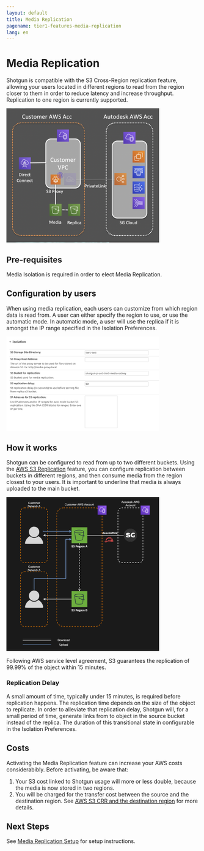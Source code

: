 ```yaml
---
layout: default
title: Media Replication
pagename: tier1-features-media-replication
lang: en
---
```


# Media Replication

Shotgun is compatible with the S3 Cross-Region replication feature, allowing your users located in different regions to read from the region closer to them in order to reduce latency and increase throughput. Replication to one region is currently supported.

<img alt="media-replication-overview" src="../images/media-replication-overview.png" width="400">

## Pre-requisites
Media Isolation is required in order to elect Media Replication.

## Configuration by users
When using media replication, each users can customize from which region data is read from. A user can either specify the region to use, or use the automatic mode. In automatic mode, a user will use the replica if it is amongst the IP range specified in the Isolation Preferences.

<img alt="media-replication-preferences" src="../images/media-replication-preferences.png" width="400">

## How it works
Shotgun can be configured to read from up to two different buckets. Using the [AWS S3 Replication](https://docs.aws.amazon.com/AmazonS3/latest/dev/replication.html) feature, you can configure replication between buckets in different regions, and then consume media from the region closest to your users. It is important to underline that media is always uploaded to the main bucket.

<img alt="media-replication-arch" src="../images/media-replication-arch.png" width="400">

Following AWS service level agreement, S3 guarantees the replication of 99.99% of the object within 15 minutes.

### Replication Delay
A small amount of time, typically under 15 minutes, is required before replication happens. The replication time depends on the size of the object to replicate. In order to alleviate that replication delay, Shotgun will, for a small period of time, generate links from to object in the source bucket instead of the replica. The duration of this transitional state in configurable in the Isolation Preferences.

## Costs
Activating the Media Replication feature can increase your AWS costs considerabibly. Before activating, be aware that:
1. Your S3 cost linked to Shotgun usage will more or less double, because the media is now stored in two regions.
2. You will be charged for the transfer cost between the source and the destination region. See [AWS S3 CRR and the destination region](https://docs.aws.amazon.com/AmazonS3/latest/dev/replication-and-other-bucket-configs.html#replication-and-dest-region) for more details.

## Next Steps
See [Media Replication Setup](../setup/s3_replication.md) for setup instructions.
